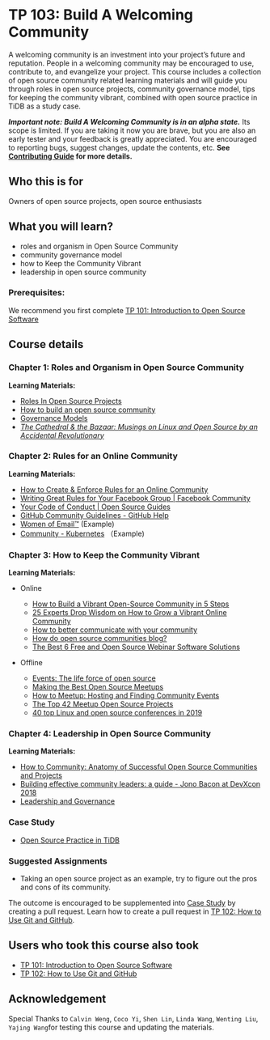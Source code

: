 # TP 103: Build A Welcoming Community

A welcoming community is an investment into your project’s future and reputation. People in a welcoming community may be encouraged to use, contribute to, and evangelize your project. This course includes a collection of open source community related learning materials and will guide you through roles in open source projects, community governance model, tips for keeping the community vibrant, combined with open source practice in TiDB as a study case.

***Important note:*** ***Build A Welcoming Community is in an alpha
state.*** Its scope is limited. If you are taking it now you
are brave, but you are also an early tester and your feedback is greatly
appreciated. You are encouraged to reporting bugs, suggest changes, update the contents, etc. **See [Contributing Guide](../CONTRIBUTING.md) for more details.** 
## Who this is for

Owners of open source projects, open source enthusiasts

## What you will learn?

* roles and organism in Open Source Community
* community governance model
* how to Keep the Community Vibrant
* leadership in open source community

### Prerequisites:

We recommend you first complete [TP 101: Introduction to Open Source Software](./tp101-intro-to-oss.md)

## Course details

### Chapter 1: Roles and Organism in Open Source Community

**Learning Materials:**

* [Roles In Open Source Projects](http://oss-watch.ac.uk/resources/rolesinopensource)
* [How to build an open source community](http://oss-watch.ac.uk/resources/howtobuildcommunity)
* [Governance Models](http://oss-watch.ac.uk/resources/governancemodels)
* *[The Cathedral & the Bazaar: Musings on Linux and Open Source by an Accidental Revolutionary](https://www.goodreads.com/book/show/134825.The_Cathedral_the_Bazaar)*

### Chapter 2: Rules for an Online Community

**Learning Materials:**

* [How to Create & Enforce Rules for an Online Community](https://www.impactbnd.com/blog/how-to-create-enforce-rules-for-an-online-community)
* [Writing Great Rules for Your Facebook Group | Facebook Community](https://www.facebook.com/community/establishing-membership-and-rules/how-to-write-great-group-rules/)
* [Your Code of Conduct | Open Source Guides](https://opensource.guide/code-of-conduct/)
* [GitHub Community Guidelines - GitHub Help](https://help.github.com/en/github/site-policy/github-community-guidelines)
* [Women of Email™](https://www.facebook.com/groups/womenofemail/) (Example)
* [Community - Kubernetes](https://kubernetes.io/community/code-of-conduct/) （Example)

### Chapter 3: How to Keep the Community Vibrant

**Learning Materials:**

* Online 
	* [How to Build a Vibrant Open-Source Community in 5 Steps](https://adevait.com/blog/workplace/build-open-source-community)
	* [25 Experts Drop Wisdom on How to Grow a Vibrant Online Community](https://www.postplanner.com/expert-advice-how-to-grow-vibrant-online-community/)
	* [How to better communicate with your community](https://www.trainingjournal.com/articles/features/how-better-communicate-your-community)
	* [How do open source communities blog?](https://mast.informatik.uni-hamburg.de/wp-content/uploads/2013/01/How-do-open-source-communities-blog.pdf)
	* [The Best 6 Free and Open Source Webinar Software Solutions](https://www.goodfirms.co/blog/best-free-open-source-webinar-software-solutions)

* Offline
	* [Events: The life force of open source](https://www.redhat.com/en/blog/events-life-force-open-source)
	* [Making the Best Open Source Meetups](https://sourceforge.net/blog/making-best-open-source-meetups/)
	* [How to Meetup: Hosting and Finding Community Events](https://www.youtube.com/watch?v=SkwKOVCDGM8&list=PLlrxD0HtieHjdA53xa_-iR5KoKHXlVULP&index=23)
	* [The Top 42 Meetup Open Source Projects](https://awesomeopensource.com/projects/meetup)
	* [40 top Linux and open source conferences in 2019](https://opensource.com/article/18/12/top-2019-conferences)

### Chapter 4: Leadership in Open Source Community

**Learning Materials:**

* [How to Community: Anatomy of Successful Open Source Communities and Projects](https://www.youtube.com/watch?v=nGKSnMdBFsk)
* [Building effective community leaders: a guide - Jono Bacon at DevXcon 2018](https://www.youtube.com/watch?v=PHHt1I0x8VM)
* [Leadership and Governance](https://opensource.guide/leadership-and-governance/)

### Case Study

* [Open Source Practice in TiDB](https://pingcap-incubator.github.io/tidb-in-action/session5/chapter1/a-brief-history-of-tidb.html)

### Suggested Assignments

* Taking an open source project as an example, try to figure out the pros and cons of its community.

The outcome is encouraged to be supplemented into [Case Study](#case-study) by creating a pull request. Learn how to create a pull request in [TP 102: How to Use Git and GitHub](tp102-how-to-use-git-github.md).

## Users who took this course also took

* [TP 101: Introduction to Open Source Software](tp101-intro-to-oss.md)
* [TP 102: How to Use Git and GitHub](tp102-how-to-use-git-github.md)

## Acknowledgement

Special Thanks to `Calvin Weng`, `Coco Yi`, `Shen Lin`, `Linda Wang`, `Wenting Liu`, `Yajing Wang`for testing this course and updating the materials.














